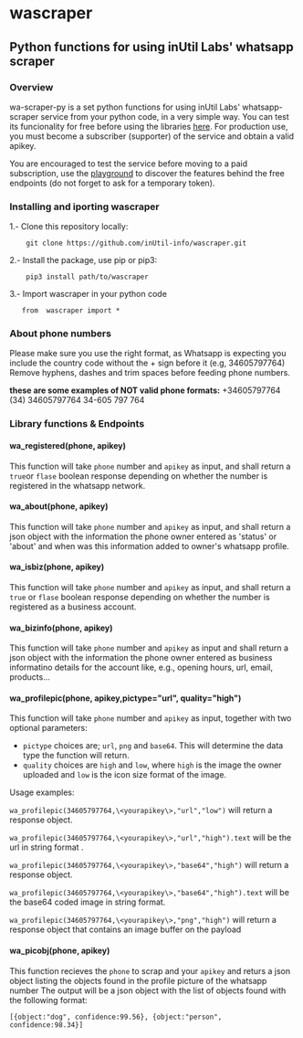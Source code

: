 # wascraper

## Python functions for using inUtil Labs' whatsapp scraper

### Overview
wa-scraper-py is a set python functions for using inUtil Labs' whatsapp-scraper service from your python code, in a very simple way.
You can test its funcionality for free before using the libraries [here](https://rapidapi.com/inutil-inutil-default/api/whatsapp-scraper/). For production use, you must become a subscriber (supporter) of the service and obtain a valid apikey.

You are encouraged to test the service before moving to a paid subscription, use the [playground](https://rapidapi.com/inutil-inutil-default/api/whatsapp-scraper/) to discover the features behind the free endpoints (do not forget to ask for a temporary token).


### Installing and iporting wascraper

1.- Clone this repository locally:

```
    git clone https://github.com/inUtil-info/wascraper.git
```
    
2.- Install the package, use pip or pip3:

```
    pip3 install path/to/wascraper
```
    
3.- Import wascraper in your python code

```
   from  wascraper import *
```
   


### About phone numbers
Please make sure you use the right format, as Whatsapp is expecting you include the country code without the + sign before it (e.g, 34605797764)
Remove hyphens, dashes and trim spaces before feeding phone numbers.

**these are some examples of NOT valid phone formats:**
+34605797764
(34) 34605797764
34-605 797 764


### Library functions & Endpoints




#### wa_registered(phone, apikey)

This function will take `phone` number and `apikey` as input, and shall return a `true`or `flase` boolean response depending on whether the number is registered in the whatsapp network.

#### wa_about(phone, apikey)

This function will take `phone` number and `apikey` as input, and shall return a json object with the information the phone owner entered as 'status' or 'about' and when was this information added to owner's whatsapp profile.


#### wa_isbiz(phone, apikey)

This function will take `phone` number and `apikey` as input, and shall return a `true` or `flase` boolean response depending on whether the number is registered as a business account.

#### wa_bizinfo(phone, apikey)

This function will take `phone` number and `apikey` as input and shall return a json object with the information the phone owner entered as business informatino details for the account like, e.g., opening hours, url, email, products...

#### wa_profilepic(phone, apikey,pictype="url", quality="high")

This function will take `phone` number and `apikey` as input, together with two optional parameters:
 - `pictype` choices are; `url`, `png` and `base64`. This will determine the data type the function will return.
 - `quality` choices are `high` and `low`, where `high` is the image the owner uploaded and `low` is the icon size format of the image.

Usage examples:

  `wa_profilepic(34605797764,\<yourapikey\>,"url","low")` will return a response object.
  
  `wa_profilepic(34605797764,\<yourapikey\>,"url","high").text` will be the url in string format .
  
  `wa_profilepic(34605797764,\<yourapikey\>,"base64","high")` will return a response object.
  
  `wa_profilepic(34605797764,\<yourapikey\>,"base64","high").text` will be the base64 coded image in string format.
  
  `wa_profilepic(34605797764,\<yourapikey\>,"png","high")` will return a response object that contains an image buffer on the payload

#### wa_picobj(phone, apikey)

This function recieves the `phone` to scrap and your `apikey` and returs a json object listing the objects found in the profile picture of the whatsapp number
The output will be a json object with the list of objects found with the following format:

```
[{object:"dog", confidence:99.56}, {object:"person", confidence:98.34}]
```




